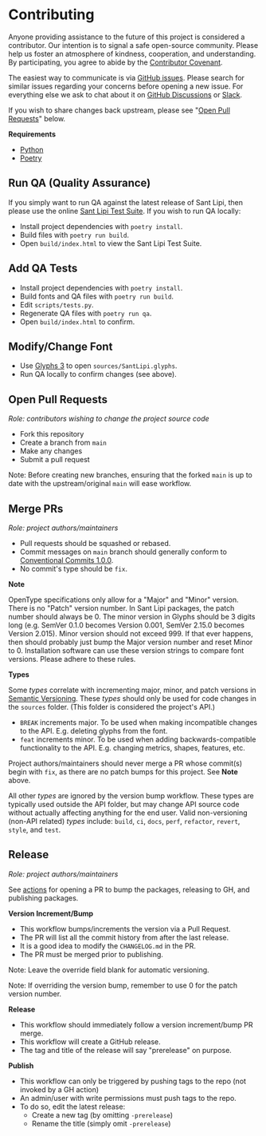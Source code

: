 # Contributing

Anyone providing assistance to the future of this project is considered a contributor. Our intention is to signal a safe open-source community. Please help us foster an atmosphere of kindness, cooperation, and understanding. By participating, you agree to abide by the [Contributor Covenant](https://www.contributor-covenant.org/version/2/0/code_of_conduct/).

The easiest way to communicate is via [GitHub issues](https://github.com/shabados/SantLipi/issues). Please search for similar issues regarding your concerns before opening a new issue. For everything else we ask to chat about it on [GitHub Discussions](https://github.com/orgs/shabados/discussions) or [Slack](https://chat.shabados.com/).

If you wish to share changes back upstream, please see "[Open Pull Requests](#open-pull-requests)" below.

**Requirements**

- [Python](https://www.python.org/)
- [Poetry](https://python-poetry.org/)

## Run QA (Quality Assurance)

If you simply want to run QA against the latest release of Sant Lipi, then please use the online [Sant Lipi Test Suite](https://shabados.github.io/SantLipi). If you wish to run QA locally:

- Install project dependencies with `poetry install`.
- Build files with `poetry run build`.
- Open `build/index.html` to view the Sant Lipi Test Suite.

## Add QA Tests

- Install project dependencies with `poetry install`.
- Build fonts and QA files with `poetry run build`.
- Edit `scripts/tests.py`.
- Regenerate QA files with `poetry run qa`.
- Open `build/index.html` to confirm.

## Modify/Change Font

- Use [Glyphs 3](https://glyphsapp.com/) to open `sources/SantLipi.glyphs`.
- Run QA locally to confirm changes (see above).

## Open Pull Requests

_Role: contributors wishing to change the project source code_

- Fork this repository
- Create a branch from `main`
- Make any changes
- Submit a pull request

Note: Before creating new branches, ensuring that the forked `main` is up to date with the upstream/original `main` will ease workflow.

## Merge PRs

_Role: project authors/maintainers_

- Pull requests should be squashed or rebased.
- Commit messages on `main` branch should generally conform to [Conventional Commits 1.0.0](https://www.conventionalcommits.org/en/v1.0.0/).
- No commit's type should be `fix`.

**Note**

OpenType specifications only allow for a "Major" and "Minor" version. There is no "Patch" version number. In Sant Lipi packages, the patch number should always be 0. The minor version in Glyphs should be 3 digits long (e.g. SemVer 0.1.0 becomes Version 0.001, SemVer 2.15.0 becomes Version 2.015). Minor version should not exceed 999. If that ever happens, then should probably just bump the Major version number and reset Minor to 0. Installation software can use these version strings to compare font versions. Please adhere to these rules.

**Types**

Some _types_ correlate with incrementing major, minor, and patch versions in [Semantic Versioning](https://semver.org/). These _types_ should only be used for code changes in the `sources` folder. (This folder is considered the project's API.)

- `BREAK` increments major. To be used when making incompatible changes to the API. E.g. deleting glyphs from the font.
- `feat` increments minor. To be used when adding backwards-compatible functionality to the API. E.g. changing metrics, shapes, features, etc.

Project authors/maintainers should never merge a PR whose commit(s) begin with `fix`, as there are no patch bumps for this project. See **Note** above.

All other _types_ are ignored by the version bump workflow. These types are typically used outside the API folder, but may change API source code without actually affecting anything for the end user. Valid non-versioning (non-API related) _types_ include: `build`, `ci`, `docs`, `perf`, `refactor`, `revert`, `style`, and `test`.

## Release

_Role: project authors/maintainers_

See [actions](https://github.com/shabados/SantLipi/actions) for opening a PR to bump the packages, releasing to GH, and publishing packages.

**Version Increment/Bump**

- This workflow bumps/increments the version via a Pull Request.
- The PR will list all the commit history from after the last release.
- It is a good idea to modify the `CHANGELOG.md` in the PR.
- The PR must be merged prior to publishing.

Note: Leave the override field blank for automatic versioning.

Note: If overriding the version bump, remember to use 0 for the patch version number.

**Release**

- This workflow should immediately follow a version increment/bump PR merge.
- This workflow will create a GitHub release.
- The tag and title of the release will say "prerelease" on purpose.

**Publish**

- This workflow can only be triggered by pushing tags to the repo (not invoked by a GH action)
- An admin/user with write permissions must push tags to the repo.
- To do so, edit the latest release:
  - Create a new tag (by omitting `-prerelease`)
  - Rename the title (simply omit `-prerelease`)
